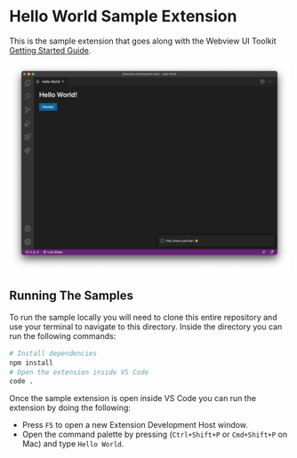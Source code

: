 # Hello World Sample Extension

This is the sample extension that goes along with the Webview UI Toolkit [Getting Started Guide](https://github.com/microsoft/vscode-webview-toolkit/blob/main/docs/getting-started.md).

![A screenshot of the sample extension.](./assets/helloworld-screenshot.png)

## Running The Samples

To run the sample locally you will need to clone this entire repository and use your terminal to navigate to this directory. Inside the directory you can run the following commands:

```bash
# Install dependencies
npm install
# Open the extension inside VS Code
code .
```

Once the sample extension is open inside VS Code you can run the extension by doing the following:

- Press `F5` to open a new Extension Development Host window.
- Open the command palette by pressing (`Ctrl+Shift+P` or `Cmd+Shift+P` on Mac) and type `Hello World`.
